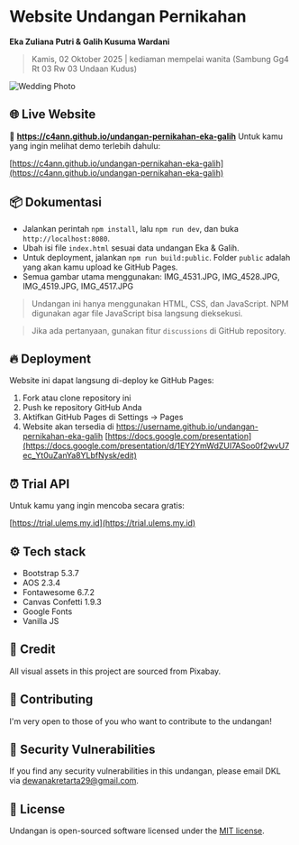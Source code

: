 # Website Undangan Pernikahan

**Eka Zuliana Putri & Galih Kusuma Wardani**

> Kamis, 02 Oktober 2025 | kediaman mempelai wanita (Sambung Gg4 Rt 03 Rw 03 Undaan Kudus)

![Wedding Photo](assets/images/IMG_4531.JPG)

## 🌐 Live Website
🔗 **https://c4ann.github.io/undangan-pernikahan-eka-galih**
Untuk kamu yang ingin melihat demo terlebih dahulu:

[https://c4ann.github.io/undangan-pernikahan-eka-galih](https://c4ann.github.io/undangan-pernikahan-eka-galih)

## 📦 Dokumentasi

* Jalankan perintah `npm install`, lalu `npm run dev`, dan buka `http://localhost:8080`.
* Ubah isi file `index.html` sesuai data undangan Eka & Galih.
* Untuk deployment, jalankan `npm run build:public`. Folder `public` adalah yang akan kamu upload ke GitHub Pages.
* Semua gambar utama menggunakan: IMG_4531.JPG, IMG_4528.JPG, IMG_4519.JPG, IMG_4517.JPG

> Undangan ini hanya menggunakan HTML, CSS, dan JavaScript. NPM digunakan agar file JavaScript bisa langsung dieksekusi.

> Jika ada pertanyaan, gunakan fitur `discussions` di GitHub repository.

## 🔥 Deployment

Website ini dapat langsung di-deploy ke GitHub Pages:

1. Fork atau clone repository ini
2. Push ke repository GitHub Anda
3. Aktifkan GitHub Pages di Settings → Pages
4. Website akan tersedia di https://username.github.io/undangan-pernikahan-eka-galih
    [https://docs.google.com/presentation](https://docs.google.com/presentation/d/1EY2YmWdZUI7ASoo0f2wvU7ec_Yt0uZanYa8YLbfNysk/edit)

## ⏰ Trial API
Untuk kamu yang ingin mencoba secara gratis:

[https://trial.ulems.my.id](https://trial.ulems.my.id)

## ⚙️ Tech stack

- Bootstrap 5.3.7
- AOS 2.3.4
- Fontawesome 6.7.2
- Canvas Confetti 1.9.3
- Google Fonts
- Vanilla JS

## 🎨 Credit
All visual assets in this project are sourced from Pixabay.

## 🤝 Contributing

I'm very open to those of you who want to contribute to the undangan!

## 🐞 Security Vulnerabilities

If you find any security vulnerabilities in this undangan, please email DKL via [dewanakretarta29@gmail.com](mailto:dewanakretarta29@gmail.com).

## 📜 License

Undangan is open-sourced software licensed under the [MIT license](https://opensource.org/licenses/MIT).
